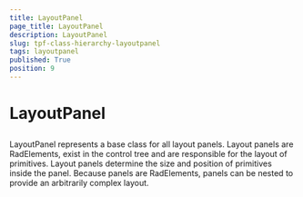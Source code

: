 ```yaml
---
title: LayoutPanel
page_title: LayoutPanel
description: LayoutPanel
slug: tpf-class-hierarchy-layoutpanel
tags: layoutpanel
published: True
position: 9
---
```


# LayoutPanel



## 

LayoutPanel represents a base class for all layout panels. Layout panels are RadElements, exist in the control tree and are responsible for the layout of primitives. Layout panels determine the size and position of primitives inside the panel. Because panels are RadElements, panels can be nested to provide an arbitrarily complex layout.
